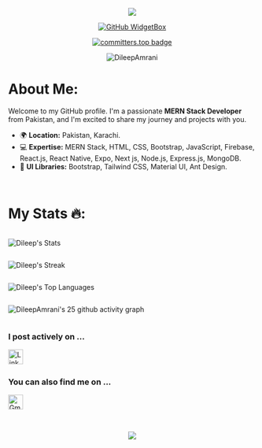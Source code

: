 <div align="center">

![](https://capsule-render.vercel.app/api?type=waving&height=200&color=gradient&text=Hello%20i%20am%20Dileep%20Kumar&textBg=false&animation=scaleIn&fontSize=50&section=header&fontAlignY=40)

</div>

<div align="center">

[![GitHub WidgetBox](https://github-widgetbox.vercel.app/api/profile?username=DileepAmrani&data=followers,repositories,stars,commits&theme=light&hide_border=true)](https://github.com/DileepAmrani/DileepAmrani-widgetbox)

[![committers.top badge](https://user-badge.committers.top/pakistan/DileepAmrani.svg)](https://user-badge.committers.top/pakistan/DileepAmrani)

 <img src="https://komarev.com/ghpvc/?username=DileepAmrani&label=Profile%20views&color=0e75b6&style=flat" alt="DileepAmrani" />

</div>

# About Me:

Welcome to my GitHub profile. I'm a passionate **MERN Stack Developer** from Pakistan, and I'm excited to share my journey and projects with you. 

- 🌍 **Location:** Pakistan, Karachi.
- 💻 **Expertise:** MERN Stack, HTML, CSS, Bootstrap, JavaScript, Firebase, React.js, React Native, Expo, Next js, Node.js, Express.js, MongoDB.
- 🎨 **UI Libraries:** Bootstrap, Tailwind CSS, Material UI, Ant Design.


<br />

# My Stats 🔥:

<div style="display: flex; justify-content: center; align-items: start; flex-direction: column;">

  <div>

  ![Dileep's Stats](https://github-readme-stats.vercel.app/api?username=DileepAmrani&theme=tokyonight&show_icons=true&hide_border=true&count_private=true)

  </div>

  <div>

  ![Dileep's Streak](https://github-readme-streak-stats.herokuapp.com/?user=DileepAmrani&theme=tokyonight&hide_border=true)
  
  </div>

  <div>

  ![Dileep's Top Languages](https://github-readme-stats.vercel.app/api/top-langs/?username=DileepAmrani&theme=tokyonight&show_icons=true&hide_border=true&layout=compact)

  </div>

  <div>

  ![DileepAmrani's 25 github activity graph](https://github-readme-activity-graph.vercel.app/graph?username=DileepAmrani&bg_color=000000&color=00ffee&line=ffffff&point=0008ff&area=true&hide_border=true)

  </div>

</div>

### I post actively on ...

<a href="https://www.linkedin.com/in/dileepamrani/" title="DileepAmrani" target="_blank" rel="noreferrer"><img src="https://www.vectorlogo.zone/logos/linkedin/linkedin-tile.svg" alt="LinkedIn" width="30" height="30"/></a>&nbsp;&nbsp;

### You can also find me on ...

<a href="mailto:amranidileep44@gmail.com" target="_blank" title="amranidileep44@gmail.com" rel="noreferrer"><img src="https://www.vectorlogo.zone/logos/gmail/gmail-tile.svg" alt="Gmail" width="30" height="30"/></a>

<br/>

<div align="center">

![](https://capsule-render.vercel.app/api?type=waving&height=200&color=gradient&text=Thanks%20for%20reading%20the%20readme.&textBg=false&animation=scaleIn&fontSize=30&section=footer&fontAlignY=70)

</div>

<!---
DileepAmrani/DileepAmrani is a ✨ special ✨ repository because its `README.md` (this file) appears on your GitHub profile.
You can click the Preview link to take a look at your changes.
--->
